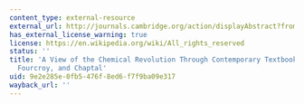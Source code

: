 ```yaml
---
content_type: external-resource
external_url: http://journals.cambridge.org/action/displayAbstract?fromPage=online&aid=2936480
has_external_license_warning: true
license: https://en.wikipedia.org/wiki/All_rights_reserved
status: ''
title: 'A View of the Chemical Revolution Through Contemporary Textbooks: Lavoisier,
  Fourcroy, and Chaptal'
uid: 9e2e285e-0fb5-476f-8ed6-f7f9ba09e317
wayback_url: ''
---
```

